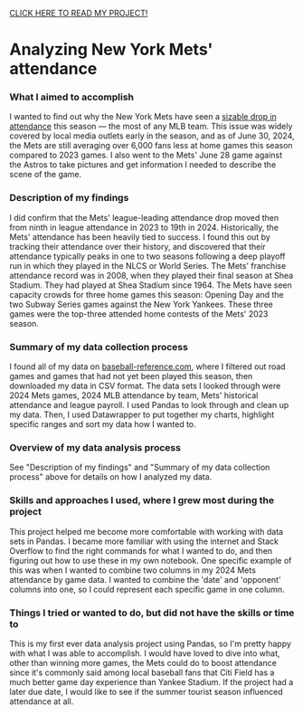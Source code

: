 <a href="https://milesbolton.github.io/lede-project-1/mets-2024-attendance-fans.html">CLICK HERE TO READ MY PROJECT!</a>

# Analyzing New York Mets' attendance
### What I aimed to accomplish
I wanted to find out why the New York Mets have seen a <a href="https://milesbolton.github.io/lede-project-1/mets-2024-attendance-fans.html">sizable drop in attendance</a> this season — the most of any MLB team. This issue was widely covered by local media outlets early in the season, and as of June 30, 2024, the Mets are still averaging over 6,000 fans less at home games this season compared to 2023 games.
I also went to the Mets' June 28 game against the Astros to take pictures and get information I needed to describe the scene of the game.

### Description of my findings
I did confirm that the Mets' league-leading attendance drop moved then from ninth in league attendance in 2023 to 19th in 2024.
Historically, the Mets' attendance has been heavily tied to success. I found this out by tracking their attendance over their history, and discovered that their attendance typically peaks in one to two seasons following a deep playoff run in which they played in the NLCS or World Series.
The Mets' franchise attendance record was in 2008, when they played their final season at Shea Stadium. They had played at Shea Stadium since 1964.
The Mets have seen capacity crowds for three home games this season: Opening Day and the two Subway Series games against the New York Yankees. These three games were the top-three attended home contests of the Mets' 2023 season.

### Summary of my data collection process
I found all of my data on <a href="https://www.baseball-reference.com/">baseball-reference.com</a>, where I filtered out road games and games that had not yet been played this season, then downloaded my data in CSV format.
The data sets I looked through were 2024 Mets games, 2024 MLB attendance by team, Mets' historical attendance and league payroll.
I used Pandas to look through and clean up my data. Then, I used Datawrapper to put together my charts, highlight specific ranges and sort my data how I wanted to.

### Overview of my data analysis process
See "Description of my findings" and "Summary of my data collection process" above for details on how I analyzed my data.

### Skills and approaches I used, where I grew most during the project
This project helped me become more comfortable with working with data sets in Pandas. I became more familiar with using the internet and Stack Overflow to find the right commands for what I wanted to do, and then figuring out how to use these in my own notebook.
One specific example of this was when I wanted to combine two columns in my 2024 Mets attendance by game data. I wanted to combine the 'date' and 'opponent' columns into one, so I could represent each specific game in one column.

### Things I tried or wanted to do, but did not have the skills or time to
This is my first ever data analysis project using Pandas, so I'm pretty happy with what I was able to accomplish. I would have loved to dive into what, other than winning more games, the Mets could do to boost attendance since it's commonly said among local baseball fans that Citi Field has a much better game day experience than Yankee Stadium. 
If the project had a later due date, I would like to see if the summer tourist season influenced attendance at all.
